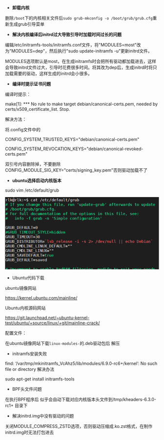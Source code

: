 - **卸载内核**

删除`/boot`下的内核相关文件后`sudo grub-mkconfig -o /boot/grub/grub.cfg`重新生成grub引导菜单

- **解决内核编译后initrd过大导致引导时加载时间过长的问题**

编辑/etc/initramfs-tools/initramfs.conf文件，将"MODULES=most"改为"MODULES=dep"，然后执行"sudo update-initramfs -u"更新initrd文件。

MODULES选项默认是most，在生成initramfs时会把所有驱动都加载进去，这样会导致initrd文件过大，引导时花费很多时间。将其改为dep后，生成initrd时将只加载需要的驱动，这样生成的initrd会小很多。

- **编译时提示证书问题**

编译时提示：

make[1]: *** No rule to make target debian/canonical-certs.pem, needed by certs/x509_certificate_list. Stop.

解决方法：

将.config文件中的

CONFIG_SYSTEM_TRUSTED_KEYS="debian/canonical-certs.pem"

CONFIG_SYSTEM_REVOCATION_KEYS="debian/canonical-revoked-certs.pem"

双引号内容删除掉，不要删除CONFIG_MODULE_SIG_KEY="certs/signing_key.pem"否则驱动加载不了

- **ubuntu选择启动内核版本**

sudo vim /etc/default/grub

![](./image/1.JPG)

- Ubuntu代码下载

ubuntu镜像网站

https://kernel.ubuntu.com/mainline/

Ubuntu内核源码网站

https://git.launchpad.net/~ubuntu-kernel-test/ubuntu/+source/linux/+git/mainline-crack/

配置文件：

在ubuntu镜像网站下载`linux-modules-`的.deb驱动包后  解压

- initramfs安装失败

find: ‘/var/tmp/mkinitramfs_VcAhz5/lib/modules/6.9.0-rc6+/kernel’: No such file or directory   解决办法

 sudo apt-get install initramfs-tools

- BPF头文件问题

在执行BPF程序后  似乎会自动下载对应内核版本头文件到/tmp/kheaders-6.3.0-rc1+  目录下



- 解决initrd.img中没有驱动的问题

关闭MODULE_COMPRESS_ZSTD选项，否则驱动压缩成.ko.zst格式，在制作initrd.img时无法打包进去


